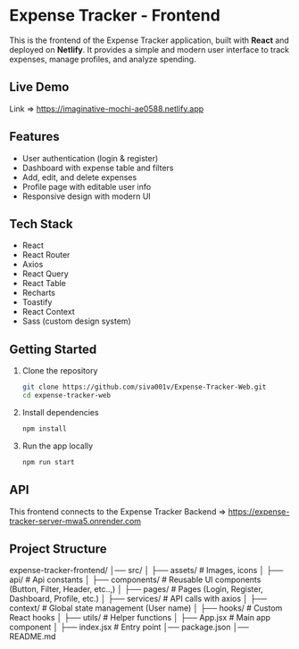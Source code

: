 # Expense Tracker - Frontend

This is the frontend of the Expense Tracker application, built with **React** and deployed on **Netlify**.
It provides a simple and modern user interface to track expenses, manage profiles, and analyze spending.

## Live Demo

Link => https://imaginative-mochi-ae0588.netlify.app

## Features

- User authentication (login & register)
- Dashboard with expense table and filters
- Add, edit, and delete expenses
- Profile page with editable user info
- Responsive design with modern UI

## Tech Stack

- React
- React Router
- Axios
- React Query
- React Table
- Recharts
- Toastify
- React Context
- Sass (custom design system)

## Getting Started

1. Clone the repository

   ```bash
   git clone https://github.com/siva001v/Expense-Tracker-Web.git
   cd expense-tracker-web

   ```

2. Install dependencies

   ```bash
   npm install

   ```

3. Run the app locally

   ```bash
   npm run start

   ```

## API

This frontend connects to the Expense Tracker Backend => https://expense-tracker-server-mwa5.onrender.com

## Project Structure

expense-tracker-frontend/
│── src/
│ ├── assets/ # Images, icons
│ ├── api/ # Api constants
│ ├── components/ # Reusable UI components (Button, Filter, Header, etc..,)
│ ├── pages/ # Pages (Login, Register, Dashboard, Profile, etc.)
│ ├── services/ # API calls with axios
│ ├── context/ # Global state management (User name)
│ ├── hooks/ # Custom React hooks
│ ├── utils/ # Helper functions
│ ├── App.jsx # Main app component
│ ├── index.jsx # Entry point
│── package.json
│── README.md
